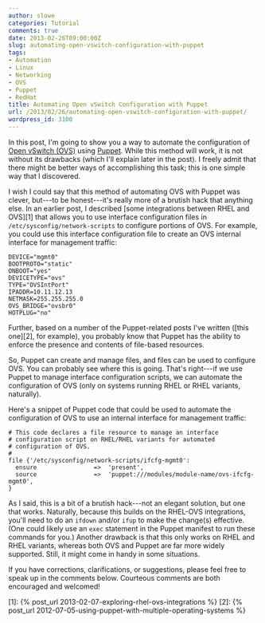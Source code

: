 ```yaml
---
author: slowe
categories: Tutorial
comments: true
date: 2013-02-26T09:00:00Z
slug: automating-open-vswitch-configuration-with-puppet
tags:
- Automation
- Linux
- Networking
- OVS
- Puppet
- RedHat
title: Automating Open vSwitch Configuration with Puppet
url: /2013/02/26/automating-open-vswitch-configuration-with-puppet/
wordpress_id: 3100
---
```


In this post, I'm going to show you a way to automate the configuration of [Open vSwitch (OVS)](http://openvswitch.org) using [Puppet](http://www.puppetlabs.com). While this method will work, it is not without its drawbacks (which I'll explain later in the post). I freely admit that there might be better ways of accomplishing this task; this is one simple way that I discovered.

I wish I could say that this method of automating OVS with Puppet was clever, but---to be honest---it's really more of a brutish hack that anything else. In an earlier post, I described [some integrations between RHEL and OVS][1] that allows you to use interface configuration files in `/etc/sysconfig/network-scripts` to configure portions of OVS. For example, you could use this interface configuration file to create an OVS internal interface for management traffic:

``` text
DEVICE="mgmt0"
BOOTPROTO="static"
ONBOOT="yes"
DEVICETYPE="ovs"
TYPE="OVSIntPort"
IPADDR=10.11.12.13
NETMASK=255.255.255.0
OVS_BRIDGE="ovsbr0"
HOTPLUG="no"
```

Further, based on a number of the Puppet-related posts I've written ([this one][2], for example), you probably know that Puppet has the ability to enforce the presence and contents of file-based resources.

So, Puppet can create and manage files, and files can be used to configure OVS. You can probably see where this is going. That's right---if we use Puppet to manage interface configuration scripts, we can automate the configuration of OVS (only on systems running RHEL or RHEL variants, naturally).

Here's a snippet of Puppet code that could be used to automate the configuration of OVS to use an internal interface for management traffic:

``` puppet
# This code declares a file resource to manage an interface
# configuration script on RHEL/RHEL variants for automated
# configuration of OVS.
#
file {'/etc/sysconfig/network-scripts/ifcfg-mgmt0':
  ensure                =>  'present',
  source                =>  'puppet:///modules/module-name/ovs-ifcfg-mgmt0',
}
```

As I said, this is a bit of a brutish hack---not an elegant solution, but one that works. Naturally, because this builds on the RHEL-OVS integrations, you'll need to do an `ifdown` and/or `ifup` to make the change(s) effective. (One could likely use an `exec` statement in the Puppet manifest to run these commands for you.) Another drawback is that this only works on RHEL and RHEL variants, whereas both OVS and Puppet are far more widely supported. Still, it might come in handy in some situations.

If you have corrections, clarifications, or suggestions, please feel free to speak up in the comments below. Courteous comments are both encouraged and welcomed!


[1]: {% post_url 2013-02-07-exploring-rhel-ovs-integrations %}
[2]: {% post_url 2012-07-05-using-puppet-with-multiple-operating-systems %}
